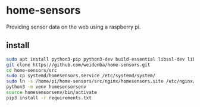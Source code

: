 # home-sensors
Providing sensor data on the web using a raspberry pi.

## install

```sh
sudo apt install python3-pip python3-dev build-essential libssl-dev libffi-dev python3-setuptools python3-venv git nginx
git clone https://github.com/weidenba/home-sensors.git
cd home-sensors/src
sudo cp systemd/homesensors.service /etc/systemd/system/
sudo ln -s /home/pi/home-sensors/src/nginx/homesensors.site /etc/nginx/sites-enabled/
python3 -m venv homesensorsenv
source homesensorsenv/bin/activate
pip3 install -r requirements.txt
```
